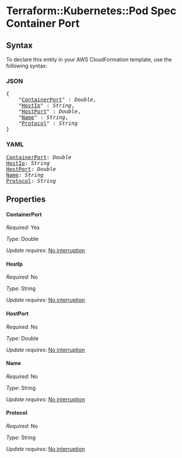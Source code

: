 # Terraform::Kubernetes::Pod Spec Container Port

## Syntax

To declare this entity in your AWS CloudFormation template, use the following syntax:

### JSON

<pre>
{
    "<a href="#containerport" title="ContainerPort">ContainerPort</a>" : <i>Double</i>,
    "<a href="#hostip" title="HostIp">HostIp</a>" : <i>String</i>,
    "<a href="#hostport" title="HostPort">HostPort</a>" : <i>Double</i>,
    "<a href="#name" title="Name">Name</a>" : <i>String</i>,
    "<a href="#protocol" title="Protocol">Protocol</a>" : <i>String</i>
}
</pre>

### YAML

<pre>
<a href="#containerport" title="ContainerPort">ContainerPort</a>: <i>Double</i>
<a href="#hostip" title="HostIp">HostIp</a>: <i>String</i>
<a href="#hostport" title="HostPort">HostPort</a>: <i>Double</i>
<a href="#name" title="Name">Name</a>: <i>String</i>
<a href="#protocol" title="Protocol">Protocol</a>: <i>String</i>
</pre>

## Properties

#### ContainerPort

_Required_: Yes

_Type_: Double

_Update requires_: [No interruption](https://docs.aws.amazon.com/AWSCloudFormation/latest/UserGuide/using-cfn-updating-stacks-update-behaviors.html#update-no-interrupt)

#### HostIp

_Required_: No

_Type_: String

_Update requires_: [No interruption](https://docs.aws.amazon.com/AWSCloudFormation/latest/UserGuide/using-cfn-updating-stacks-update-behaviors.html#update-no-interrupt)

#### HostPort

_Required_: No

_Type_: Double

_Update requires_: [No interruption](https://docs.aws.amazon.com/AWSCloudFormation/latest/UserGuide/using-cfn-updating-stacks-update-behaviors.html#update-no-interrupt)

#### Name

_Required_: No

_Type_: String

_Update requires_: [No interruption](https://docs.aws.amazon.com/AWSCloudFormation/latest/UserGuide/using-cfn-updating-stacks-update-behaviors.html#update-no-interrupt)

#### Protocol

_Required_: No

_Type_: String

_Update requires_: [No interruption](https://docs.aws.amazon.com/AWSCloudFormation/latest/UserGuide/using-cfn-updating-stacks-update-behaviors.html#update-no-interrupt)

